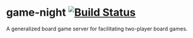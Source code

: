# game-night [![Build Status](https://travis-ci.com/Towerism/morphling.svg?token=aoRR7JzWyxmXPgZtzDyS&branch=master)](https://travis-ci.com/Towerism/morphling)
A generalized board game server for facilitating two-player board games.
